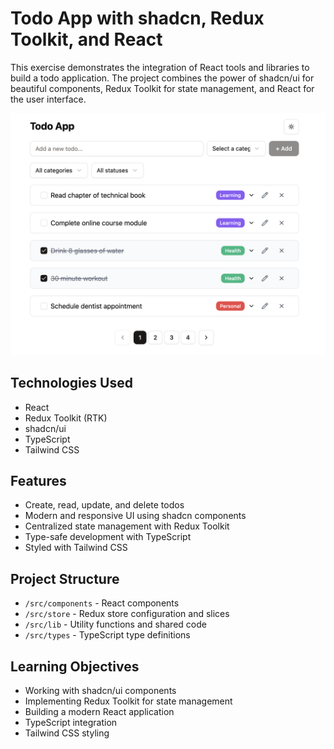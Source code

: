 # Todo App with shadcn, Redux Toolkit, and React

This exercise demonstrates the integration of React tools and libraries to build a todo application. The project combines the power of shadcn/ui for beautiful components, Redux Toolkit for state management, and React for the user interface.

![Todo App Screenshot](./public/screenshot.png)

## Technologies Used

- React
- Redux Toolkit (RTK)
- shadcn/ui
- TypeScript
- Tailwind CSS

## Features

- Create, read, update, and delete todos
- Modern and responsive UI using shadcn components
- Centralized state management with Redux Toolkit
- Type-safe development with TypeScript
- Styled with Tailwind CSS

## Project Structure

- `/src/components` - React components
- `/src/store` - Redux store configuration and slices
- `/src/lib` - Utility functions and shared code
- `/src/types` - TypeScript type definitions

## Learning Objectives

- Working with shadcn/ui components
- Implementing Redux Toolkit for state management
- Building a modern React application
- TypeScript integration
- Tailwind CSS styling
